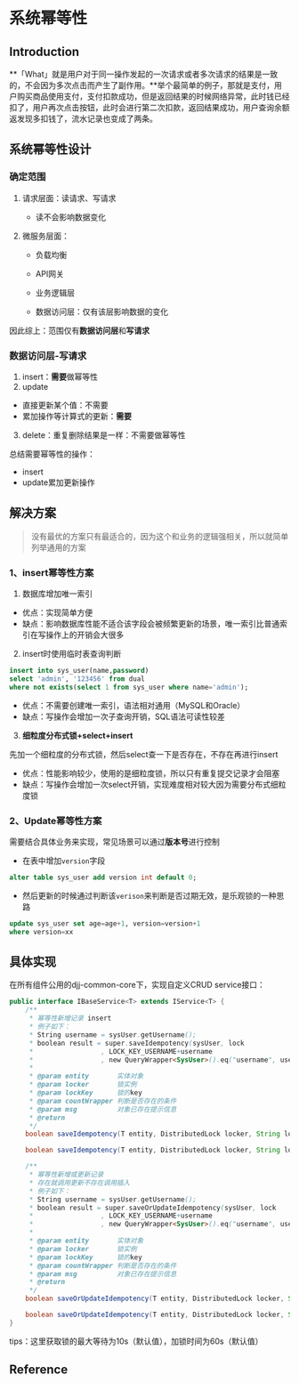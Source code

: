 # 系统幂等性

## Introduction

**「What」就是用户对于同一操作发起的一次请求或者多次请求的结果是一致的，不会因为多次点击而产生了副作用。**举个最简单的例子，那就是支付，用户购买商品使用支付，支付扣款成功，但是返回结果的时候网络异常，此时钱已经扣了，用户再次点击按钮，此时会进行第二次扣款，返回结果成功，用户查询余额返发现多扣钱了，流水记录也变成了两条。

## 系统幂等性设计

### 确定范围

1. 请求层面：读请求、写请求
   - 读不会影响数据变化

2. 微服务层面：

   - 负载均衡

   - API网关

   - 业务逻辑层

   - 数据访问层：仅有该层影响数据的变化

因此综上：范围仅有**数据访问层**和**写请求**

### 数据访问层-写请求

1. insert：**需要**做幂等性
2. update

- 直接更新某个值：不需要
- 累加操作等计算式的更新：**需要**

3. delete：重复删除结果是一样：不需要做幂等性

总结需要幂等性的操作：

- insert
- update累加更新操作

## 解决方案

> 没有最优的方案只有最适合的，因为这个和业务的逻辑强相关，所以就简单列举通用的方案

### 1、insert幂等性方案

1. 数据库增加唯一索引

- 优点：实现简单方便
- 缺点：影响数据库性能不适合该字段会被频繁更新的场景，唯一索引比普通索引在写操作上的开销会大很多

2. insert时使用临时表查询判断

```SQL
insert into sys_user(name,password)
select 'admin', '123456' from dual
where not exists(select 1 from sys_user where name='admin');
```

- 优点：不需要创建唯一索引，语法相对通用（MySQL和Oracle）
- 缺点：写操作会增加一次子查询开销，SQL语法可读性较差

3. **细粒度分布式锁+select+insert**

先加一个细粒度的分布式锁，然后select查一下是否存在，不存在再进行insert

- 优点：性能影响较少，使用的是细粒度锁，所以只有重复提交记录才会阻塞
- 缺点：写操作会增加一次select开销，实现难度相对较大因为需要分布式细粒度锁

### 2、Update幂等性方案

需要结合具体业务来实现，常见场景可以通过**版本号**进行控制

- 在表中增加`version`字段

```sql
alter table sys_user add version int default 0;
```

- 然后更新的时候通过判断该`verison`来判断是否过期无效，是乐观锁的一种思路

```sql
update sys_user set age=age+1, version=version+1
where version=xx
```

## 具体实现

在所有组件公用的djj-common-core下，实现自定义CRUD service接口：

```java
public interface IBaseService<T> extends IService<T> {
    /**
     * 幂等性新增记录 insert
     * 例子如下：
     * String username = sysUser.getUsername();
     * boolean result = super.saveIdempotency(sysUser, lock
     *                 , LOCK_KEY_USERNAME+username
     *                 , new QueryWrapper<SysUser>().eq("username", username));
     *
     * @param entity       实体对象
     * @param locker       锁实例
     * @param lockKey      锁的key
     * @param countWrapper 判断是否存在的条件
     * @param msg          对象已存在提示信息
     * @return
     */
    boolean saveIdempotency(T entity, DistributedLock locker, String lockKey, Wrapper<T> countWrapper, String msg) throws Exception;

    boolean saveIdempotency(T entity, DistributedLock locker, String lockKey, Wrapper<T> countWrapper) throws Exception;

    /**
     * 幂等性新增或更新记录
     * 存在就调用更新不存在调用插入
     * 例子如下：
     * String username = sysUser.getUsername();
     * boolean result = super.saveOrUpdateIdempotency(sysUser, lock
     *                 , LOCK_KEY_USERNAME+username
     *                 , new QueryWrapper<SysUser>().eq("username", username));
     *
     * @param entity       实体对象
     * @param locker       锁实例
     * @param lockKey      锁的key
     * @param countWrapper 判断是否存在的条件
     * @param msg          对象已存在提示信息
     * @return
     */
    boolean saveOrUpdateIdempotency(T entity, DistributedLock locker, String lockKey, Wrapper<T> countWrapper, String msg) throws Exception;

    boolean saveOrUpdateIdempotency(T entity, DistributedLock locker, String lockKey, Wrapper<T> countWrapper) throws Exception;
}
```

tips：这里获取锁的最大等待为10s（默认值），加锁时间为60s（默认值）

## Reference